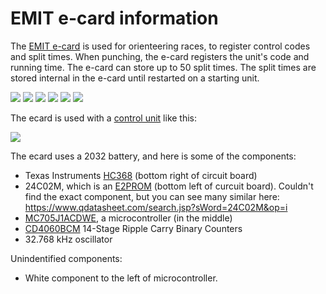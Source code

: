 # EMIT e-card information

The [EMIT e-card](https://www.emit.no/en/product/ver5-e-card-389) is used for orienteering races, to register control codes and split times. When punching, the e-card registers the unit's code and running time. The e-card can store up to 50 split times. The split times are stored internal in the e-card until restarted on a starting unit.

![](./emit-ecard-outside.jpg)
![](./emit-ecard-inside.jpg)
![](./emit-ecard-inside-circuit-board.jpg)
![](./emit-ecard-circuit-board-front.jpg)
![](./emit-ecard-circuit-board-back.jpg)
![](./emit-ecard-circuit-board-front2.jpg)

The ecard is used with a [control unit](https://emit.no/nettbutikk/emitag/epost/) like this:

![](./emit-control-unit.png)

The ecard uses a 2032 battery, and here is some of the components:

- Texas Instruments [HC368](./sn74hc368.pdf) (bottom right of circuit board)
- 24C02M, which is an [E2PROM](https://en.wikipedia.org/wiki/EEPROM) (bottom left of curcuit board). Couldn't find the exact component, but you can see many similar here: https://www.qdatasheet.com/search.jsp?sWord=24C02M&op=i
- [MC705J1ACDWE](https://www.newark.com/nxp/mc705j1acdwe/microcontroller-mcu-8-bit-hc05/dp/40K7393?CMP=AFC-SF-FC), a microcontroller (in the middle)
- [CD4060BCM](https://datasheet.octopart.com/CD4060BCM-Fairchild-datasheet-8398761.pdf) 14-Stage Ripple Carry Binary Counters
- 32.768 kHz oscillator

Unindentified components:

- White component to the left of microcontroller.
